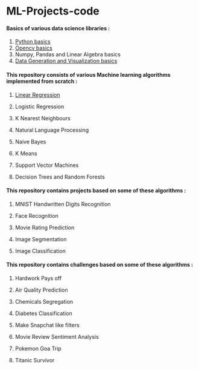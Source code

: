# ML-Projects-code

#### Basics of various data science libraries :
1. [Python basics](./DataScienceLibrariesBasics/PythonBasics)
2. [Opencv basics](./DataScienceLibrariesBasics/OpencvBasics/README.md)
3. Numpy, Pandas and Linear Algebra basics
4. [Data Generation and Visualization basics](./DataScienceLibrariesBasics/DataGenerationAndVisualizationBasics/README.md)


#### This repository consists of various Machine learning algorithms implemented from scratch :
1. [Linear Regression](./ML%20Algorithms/Linear%20Regression/README.md)

2. Logistic Regression

3. K Nearest Neighbours

4. Natural Language Processing

5. Naive Bayes

6. K Means

7. Support Vector Machines

8. Decision Trees and Random Forests


#### This repository contains projects based on some of these algorithms :

1. MNIST Handwritten Digits Recognition

2. Face Recognition

3. Movie Rating Prediction 

4. Image Segmentation 

5. Image Classification


#### This repository contains challenges based on some of these algorithms :

1. Hardwork Pays off

2. Air Quality Prediction

3. Chemicals Segregation 

4. Diabetes Classification

5. Make Snapchat like filters

6. Movie Review Sentiment Analysis 

7. Pokemon Goa Trip 

8. Titanic Survivor
